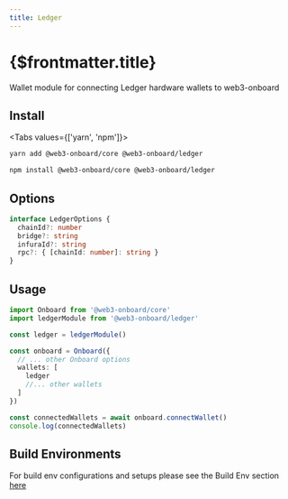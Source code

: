 ```yaml
---
title: Ledger
---
```


# {$frontmatter.title}

Wallet module for connecting Ledger hardware wallets to web3-onboard

## Install

<Tabs values={['yarn', 'npm']}>
<TabPanel value="yarn">

```sh copy
yarn add @web3-onboard/core @web3-onboard/ledger
```

  </TabPanel>
  <TabPanel value="npm">

```sh copy
npm install @web3-onboard/core @web3-onboard/ledger
```

  </TabPanel>
</Tabs>

## Options

```typescript
interface LedgerOptions {
  chainId?: number
  bridge?: string
  infuraId?: string
  rpc?: { [chainId: number]: string }
}
```

## Usage

```typescript
import Onboard from '@web3-onboard/core'
import ledgerModule from '@web3-onboard/ledger'

const ledger = ledgerModule()

const onboard = Onboard({
  // ... other Onboard options
  wallets: [
    ledger
    //... other wallets
  ]
})

const connectedWallets = await onboard.connectWallet()
console.log(connectedWallets)
```

## Build Environments
For build env configurations and setups please see the Build Env section [here](/docs/modules/core#build-environments)